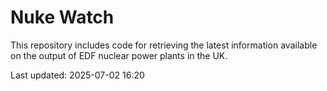 # Nuke Watch

This repository includes code for retrieving the latest information available on the output of EDF nuclear power plants in the UK.

Last updated: 2025-07-02 16:20